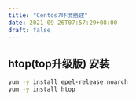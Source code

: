 ```yaml
---
title: "Centos7环境搭建"
date: 2021-09-26T07:57:29+08:00
draft: false
---
```


## htop(top升级版) 安装

```bash
yum -y install epel-release.noarch
yum -y install htop
```


